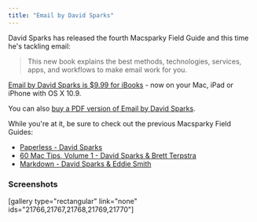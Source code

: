 ```yaml
---
title: "Email by David Sparks"
---
```

<p>David Sparks has released the fourth Macsparky Field Guide and this time he's tackling email:</p>
<blockquote><p>
  This new book explains the best methods, technologies, services, apps, and workflows to make email work for you.
</p></blockquote>
<p><a href="https://itunes.apple.com/ca/book/email/id743560201?mt=11&uo=4&at=10l4Ki" target="itunes_store">Email by David Sparks is $9.99 for iBooks</a> - now on your Mac, iPad or iPhone with OS X 10.9.</p>
<p>You can also <a href="https://d1ej5r2t2cu524.cloudfront.net/MacSparkyFieldGuides/new-macsparky-field-guide-on-email/703937-macsparky.fetchapp.com/sell/ailiekae/ppc?c=f2b39187-ccf3-4a9a-b0d9-76cdfa9042a7">buy a PDF version of Email by David Sparks</a>.</p>
<p>While you're at it, be sure to check out the previous Macsparky Field Guides:</p>
<ul>
<li><a href="https://itunes.apple.com/ca/book/paperless/id520393162?mt=11&uo=4&at=10l4Ki" target="itunes_store">Paperless - David Sparks</a></li>
<li><a href="https://itunes.apple.com/ca/book/60-mac-tips-volume-1/id565956630?mt=11&uo=4&at=10l4Ki" target="itunes_store">60 Mac Tips, Volume 1 - David Sparks &amp; Brett Terpstra</a></li>
<li><a href="https://itunes.apple.com/ca/book/markdown/id622433972?mt=11&uo=4&at=10l4Ki" target="itunes_store">Markdown - David Sparks &amp; Eddie Smith</a></li>
</ul>
<h3>Screenshots</h3>
<p>[gallery type="rectangular" link="none" ids="21766,21767,21768,21769,21770"]</p>
